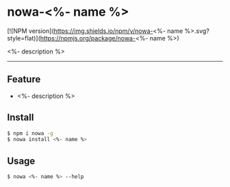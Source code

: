 # nowa-<%- name %>

[![NPM version](https://img.shields.io/npm/v/nowa-<%- name %>.svg?style=flat)](https://npmjs.org/package/nowa-<%- name %>)

<%- description %>

---

## Feature

- <%- description %>

## Install

```bash
$ npm i nowa -g
$ nowa install <%- name %>
```

## Usage

```bash
$ nowa <%- name %> --help
```
